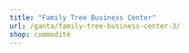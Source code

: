 ```yaml
---
title: "Family Tree Business Center"
url: /ganta/family-tree-business-center-3/
shop: commodité
---
```

